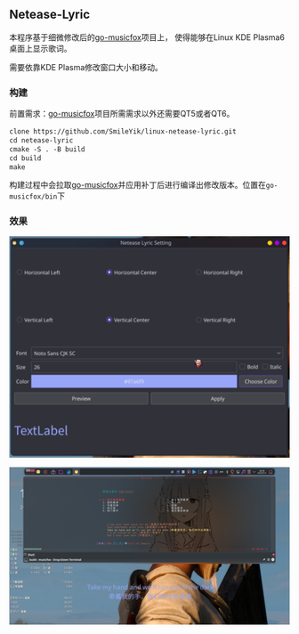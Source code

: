 ## Netease-Lyric

本程序基于细微修改后的[go-musicfox](https://github.com/go-musicfox/go-musicfox)项目上，
使得能够在Linux KDE Plasma6桌面上显示歌词。

需要依靠KDE Plasma修改窗口大小和移动。

### 构建

前置需求：[go-musicfox](https://github.com/go-musicfox/go-musicfox)项目所需需求以外还需要QT5或者QT6。

```
clone https://github.com/SmileYik/linux-netease-lyric.git
cd netease-lyric
cmake -S . -B build
cd build
make
```

构建过程中会拉取[go-musicfox](https://github.com/go-musicfox/go-musicfox)并应用补丁后进行编译出修改版本。位置在`go-musicfox/bin`下

### 效果

![1](./docs/1.png)

![2](./docs/2.png)
